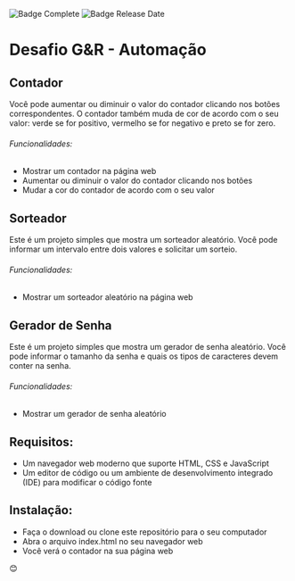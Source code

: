 ![Badge Complete](https://img.shields.io/badge/status-developing-blue)
![Badge Release Date](https://img.shields.io/badge/release%20date-december-red)

# Desafio G&R - Automação

## Contador

Você pode aumentar ou diminuir o valor do contador clicando nos botões correspondentes. O contador também muda de cor de acordo com o seu valor: verde se for positivo, vermelho se for negativo e preto se for zero.

###### Funcionalidades:
* Mostrar um contador na página web
* Aumentar ou diminuir o valor do contador clicando nos botões
* Mudar a cor do contador de acordo com o seu valor


## Sorteador

Este é um projeto simples que mostra um sorteador aleatório. Você pode informar um intervalo entre dois valores e solicitar um sorteio.

###### Funcionalidades:
* Mostrar um sorteador aleatório na página web


## Gerador de Senha

Este é um projeto simples que mostra um gerador de senha aleatório. Você pode informar o tamanho da senha e quais os tipos de caracteres devem conter na senha.

###### Funcionalidades:
* Mostrar um gerador de senha aleatório


## Requisitos:
* Um navegador web moderno que suporte HTML, CSS e JavaScript
* Um editor de código ou um ambiente de desenvolvimento integrado (IDE) para modificar o código fonte


## Instalação:
* Faça o download ou clone este repositório para o seu computador
* Abra o arquivo index.html no seu navegador web
* Você verá o contador na sua página web

😊